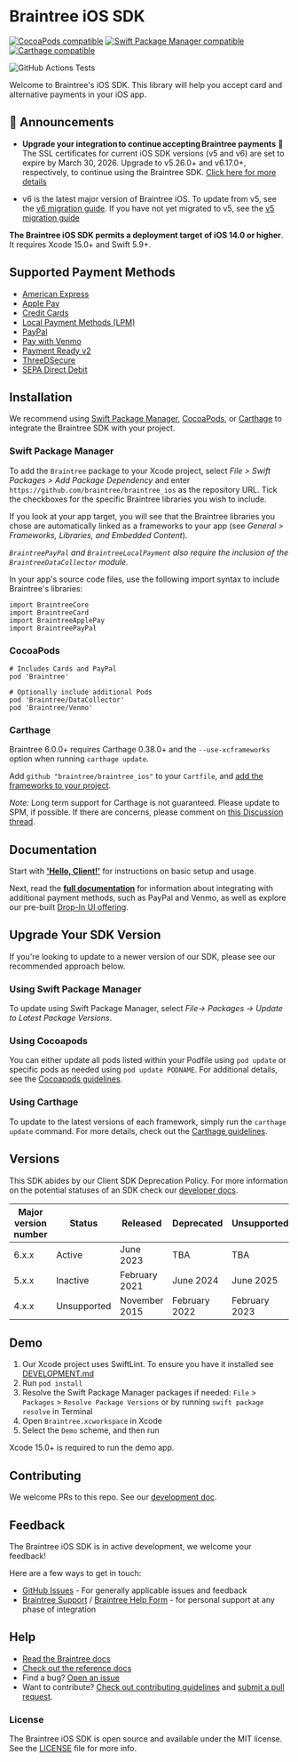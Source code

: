 # Braintree iOS SDK

[![CocoaPods compatible](https://img.shields.io/cocoapods/v/Braintree.svg?style=flat)](https://cocoapods.org/pods/Braintree)
[![Swift Package Manager compatible](https://img.shields.io/badge/SwiftPM-compatible-brightgreen.svg)](https://swift.org/package-manager/)
[![Carthage compatible](https://img.shields.io/badge/Carthage-compatible-4BC51D.svg?style=flat)](https://github.com/Carthage/Carthage)

![GitHub Actions Tests](https://github.com/braintree/braintree_ios/workflows/Tests/badge.svg)

Welcome to Braintree's iOS SDK. This library will help you accept card and alternative payments in your iOS app.

## 📣 Announcements

- **Upgrade your integration to continue accepting Braintree payments** 📣 The SSL certificates for current iOS SDK versions (v5 and v6) are set to expire by March 30, 2026. Upgrade to v5.26.0+ and v6.17.0+, respectively, to continue using the Braintree SDK. [Click here for more details](https://github.com/braintree/braintree_ios/issues/1277)

- v6 is the latest major version of Braintree iOS. To update from v5, see the [v6 migration guide](https://github.com/braintree/braintree_ios/blob/main/V6_MIGRATION.md). If you have not yet migrated to v5, see the [v5 migration guide](https://github.com/braintree/braintree_ios/blob/5.x/V5_MIGRATION.md)

**The Braintree iOS SDK permits a deployment target of iOS 14.0 or higher**. It requires Xcode 15.0+ and Swift 5.9+.

## Supported Payment Methods

- [American Express](https://developer.paypal.com/braintree/articles/au/transactions/accepted-payment-methods#american-express)
- [Apple Pay](https://developer.paypal.com/braintree/docs/guides/apple-pay/overview)
- [Credit Cards](https://developer.paypal.com/braintree/docs/guides/credit-cards/overview)
- [Local Payment Methods (LPM)](https://developer.paypal.com/braintree/articles/guides/payment-methods/local-payment-methods)
- [PayPal](https://developer.paypal.com/braintree/docs/guides/paypal/overview)
- [Pay with Venmo](https://developer.paypal.com/braintree/docs/guides/venmo/overview)
- [Payment Ready v2](https://developer.paypal.com/braintree/docs/guides/shopper-insights/)
- [ThreeDSecure](https://developer.paypal.com/braintree/docs/guides/3d-secure/overview)
- [SEPA Direct Debit](https://developer.paypal.com/braintree/docs/guides/sepa-direct-debit/overview/)

## Installation

We recommend using [Swift Package Manager](https://swift.org/package-manager/), [CocoaPods](https://github.com/CocoaPods/CocoaPods), or [Carthage](https://github.com/Carthage/Carthage) to integrate the Braintree SDK with your project.

### Swift Package Manager

To add the `Braintree` package to your Xcode project, select _File > Swift Packages > Add Package Dependency_ and enter `https://github.com/braintree/braintree_ios` as the repository URL. Tick the checkboxes for the specific Braintree libraries you wish to include.

If you look at your app target, you will see that the Braintree libraries you chose are automatically linked as a frameworks to your app (see _General > Frameworks, Libraries, and Embedded Content_).

*`BraintreePayPal` and `BraintreeLocalPayment` also require the inclusion of the `BraintreeDataCollector` module.*

In your app's source code files, use the following import syntax to include Braintree's libraries:
```
import BraintreeCore
import BraintreeCard
import BraintreeApplePay
import BraintreePayPal
```

### CocoaPods
```
# Includes Cards and PayPal
pod 'Braintree'

# Optionally include additional Pods
pod 'Braintree/DataCollector'
pod 'Braintree/Venmo'
```

### Carthage
Braintree 6.0.0+ requires Carthage 0.38.0+ and the `--use-xcframeworks` option when running `carthage update`.

Add `github "braintree/braintree_ios"` to your `Cartfile`, and [add the frameworks to your project](https://github.com/Carthage/Carthage#adding-frameworks-to-an-application).

*Note:* Long term support for Carthage is not guaranteed. Please update to SPM, if possible. If there are concerns, please comment on [this Discussion thread](https://github.com/braintree/braintree_ios/discussions/705).

## Documentation

Start with [**'Hello, Client!'**](https://developer.paypal.com/braintree/docs/start/hello-client/ios/v6) for instructions on basic setup and usage.

Next, read the [**full documentation**](https://developer.paypal.com/braintree/docs/guides/payment-method-types-overview) for information about integrating with additional payment methods, such as PayPal and Venmo, as well as explore our pre-built [Drop-In UI offering](https://developer.paypal.com/braintree/docs/guides/drop-in/overview).

## Upgrade Your SDK Version

If you're looking to update to a newer version of our SDK, please see our recommended approach below.

### Using Swift Package Manager

 To update using Swift Package Manager, select _File→ Packages → Update to Latest Package Versions_.

### Using Cocoapods 

You can either update all pods listed within your Podfile using `pod update` or specific pods as needed using `pod update PODNAME`. For additional details, see the [Cocoapods guidelines](https://guides.cocoapods.org/using/pod-install-vs-update.html).

### Using Carthage

To update to the latest versions of each framework, simply run the `carthage update` command. For more details, check out the [Carthage guidelines](https://github.com/Carthage/Carthage/blob/master/Documentation/Artifacts.md#version-requirement).

## Versions

This SDK abides by our Client SDK Deprecation Policy. For more information on the potential statuses of an SDK check our [developer docs](https://developer.paypal.com/braintree/docs/guides/client-sdk/deprecation-policy/ios/v5).

| Major version number | Status | Released | Deprecated | Unsupported |
| -------------------- | ------ | -------- | ---------- | ----------- |
| 6.x.x | Active | June 2023 | TBA | TBA |
| 5.x.x | Inactive | February 2021 | June 2024 | June 2025 |
| 4.x.x | Unsupported | November 2015 | February 2022 | February 2023 |

## Demo

1. Our Xcode project uses SwiftLint. To ensure you have it installed see [DEVELOPMENT.md](https://github.com/braintree/braintree_ios/blob/main/DEVELOPMENT.md#swiftlint)
1. Run `pod install`
1. Resolve the Swift Package Manager packages if needed: `File` > `Packages` > `Resolve Package Versions` or by running `swift package resolve` in Terminal
1. Open `Braintree.xcworkspace` in Xcode
1. Select the `Demo` scheme, and then run

Xcode 15.0+ is required to run the demo app.

## Contributing

We welcome PRs to this repo. See our [development doc](https://github.com/braintree/braintree_ios/blob/main/DEVELOPMENT.md).

## Feedback

The Braintree iOS SDK is in active development, we welcome your feedback!

Here are a few ways to get in touch:

* [GitHub Issues](https://github.com/braintree/braintree_ios/issues) - For generally applicable issues and feedback
* [Braintree Support](https://articles.braintreepayments.com/) / [Braintree Help Form](https://developer.paypal.com/braintree/help) - for personal support at any phase of integration

## Help

* [Read the Braintree docs](https://developer.paypal.com/braintree/docs/guides/client-sdk/setup/ios/v5)
* [Check out the reference docs](https://braintree.github.io/braintree_ios/)
* Find a bug? [Open an issue](https://github.com/braintree/braintree_ios/issues)
* Want to contribute? [Check out contributing guidelines](https://github.com/braintree/braintree_ios/blob/main/CONTRIBUTING.md) and [submit a pull request](https://help.github.com/articles/creating-a-pull-request).

### License

The Braintree iOS SDK is open source and available under the MIT license. See the [LICENSE](https://github.com/braintree/braintree_ios/blob/main/LICENSE) file for more info.
